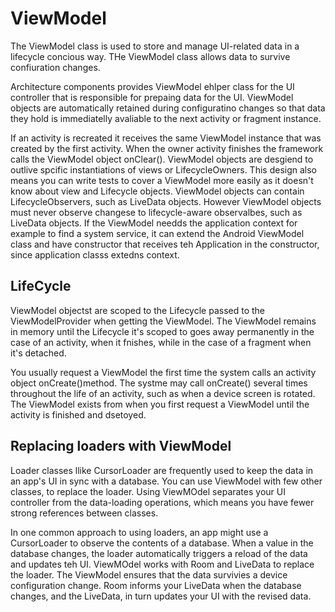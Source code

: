# ViewModel
The ViewModel class is used to store and manage UI-related data in a lifecycle concious way. THe ViewModel class allows data to survive confiuration changes. 

Architecture components provides ViewModel ehlper class for the UI controller that is responsible for prepaing data for the UI. ViewModel objects are automatically retained during configuratino changes so that data they hold is immediatelly avaliable to the next activity or fragment instance. 

If an activity is recreated it receives the same ViewModel instance that was created by the first activity. When the owner activity finishes the framework calls the ViewModel object onClear(). ViewModel objects are desgiend to outlive spcific instantiations of views or LifecycleOwners. This design also means you can write tests to cover a ViewModel more easily as it doesn't know about view and Lifecycle objects. ViewModel objects can contain LifecycleObservers, such as LiveData objects. However ViewModel objects must never observe changese to lifecycle-aware observalbes, such as LiveData objects. If the ViewModel needds the application context for example to find a system service, it can extend the Android ViewModel class and have constructor that receives teh Application in the constructor, since application classs extedns context. 

## LifeCycle
ViewModel objectst are scoped to the Lifecycle passed to the ViewModelProvider when getting the ViewModel. The ViewModel remains in memory until the Lifecycle it's scoped to goes away permanently in the case of an activity, when it fnishes, while in the case of a fragment when it's detached. 

You usually request a ViewModel the first time the system calls an activity object onCreate()method. The systme may call onCreate() several times throughout the life of an activity, such as when a device screen is rotated. The ViewModel exists from when you first request a ViewModel until the activity is finished and dsetoyed. 

## Replacing loaders with ViewModel
Loader classes llike CursorLoader are frequently used to keep the data in an app's UI in sync with a database. You can use ViewModel with few other classes, to replace the loader. Using ViewMOdel separates your UI controller from the data-loading operations, which means you have fewer strong references between classes. 

In one common approach to using loaders, an app might use a CursorLoader to observe the contents of a database. When a value in the database changes, the loader automatically triggers a reload of the data and updates teh UI. ViewMOdel works with Room and LiveData to replace the loader. The ViewModel ensures that the data survivies a device configuration change. Room informs your LiveData when the database changes, and the LiveData, in turn updates your UI with the revised data. 
